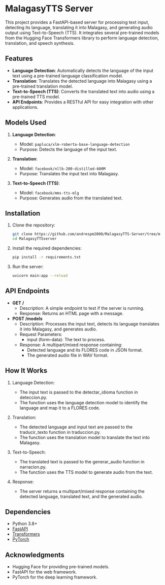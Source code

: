 # MalagasyTTS Server

This project provides a FastAPI-based server for processing text input, detecting its language, translating it into Malagasy, and generating audio output using Text-to-Speech (TTS). It integrates several pre-trained models from the Hugging Face Transformers library to perform language detection, translation, and speech synthesis.

## Features

- **Language Detection**: Automatically detects the language of the input text using a pre-trained language classification model.
- **Translation**: Translates the detected language into Malagasy using a pre-trained translation model.
- **Text-to-Speech (TTS)**: Converts the translated text into audio using a pre-trained TTS model.
- **API Endpoints**: Provides a RESTful API for easy integration with other applications.

## Models Used

1. **Language Detection**:
   - Model: `papluca/xlm-roberta-base-language-detection`
   - Purpose: Detects the language of the input text.

2. **Translation**:
   - Model: `facebook/nllb-200-distilled-600M`
   - Purpose: Translates the input text into Malagasy.

3. **Text-to-Speech (TTS)**:
   - Model: `facebook/mms-tts-mlg`
   - Purpose: Generates audio from the translated text.

## Installation

1. Clone the repository:
   ```bash
   git clone https://github.com/andrespm2000/MalagasyTTS-Server/tree/main
   cd MalagasyTTSserver

2. Install the required dependencies:
    ```bash
    pip install -r requirements.txt

3. Run the server:
    ```bash
    uvicorn main:app --reload

## API Endpoints
- **GET /**
    - Description: A simple endpoint to test if the server is running.
    - Response: Returns an HTML page with a message.
- **POST /models**
    - Description: Processes the input text, detects its language translates it into Malagasy, and generates audio.
    - Request Parameters:
        - input (form-data): The text to process.
    - Response: A multipart/mixed response containing:
        - Detected language and its FLORES code in JSON format.
        - The generated audio file in WAV format.

## How It Works

1. Language Detection:

    - The input text is passed to the detectar_idioma function in deteccion.py.
    - The function uses the language detection model to identify the language and map it to a FLORES code.

2. Translation:

    - The detected language and input text are passed to the traducir_texto function in traduccion.py.
    - The function uses the translation model to translate the text into Malagasy.

3. Text-to-Speech:

    - The translated text is passed to the generar_audio function in narracion.py.
    - The function uses the TTS model to generate audio from the text.

4. Response:

    - The server returns a multipart/mixed response containing the detected language, translated text, and the generated audio.

## Dependencies
- Python 3.8+
- [FastAPI](https://fastapi.tiangolo.com/)
- [Transformers](https://huggingface.co/transformers/)
- [PyTorch](https://pytorch.org/)

## Acknowledgments
- Hugging Face for providing pre-trained models.
- FastAPI for the web framework.
- PyTorch for the deep learning framework.
